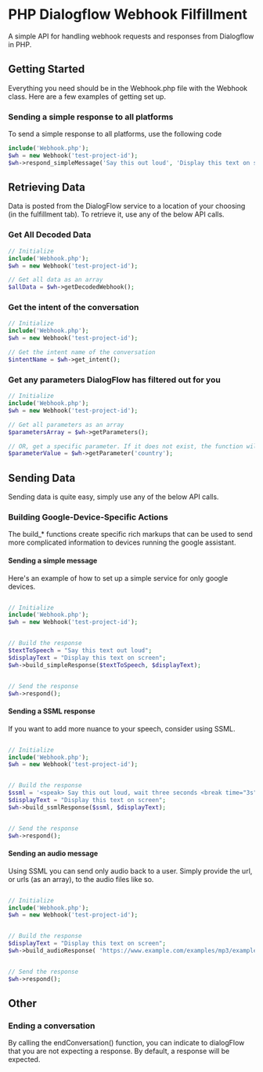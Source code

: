 # PHP Dialogflow Webhook Filfillment
A simple API for handling webhook requests and responses from Dialogflow in PHP.

## Getting Started

Everything you need should be in the Webhook.php file with the Webhook class. Here are a few examples of getting set up.


### Sending a simple response to all platforms
To send a simple response to all platforms, use the following code

`````php
include('Webhook.php');
$wh = new Webhook('test-project-id');
$wh->respond_simpleMessage('Say this out loud', 'Display this text on screen');

`````

## Retrieving Data
Data is posted from the DialogFlow service to a location of your choosing (in the fulfillment tab). To retrieve it, use any of the below API calls.

### Get All Decoded Data
`````php
// Initialize
include('Webhook.php');
$wh = new Webhook('test-project-id');

// Get all data as an array
$allData = $wh->getDecodedWebhook();
`````

### Get the intent of the conversation
`````php
// Initialize
include('Webhook.php');
$wh = new Webhook('test-project-id');

// Get the intent name of the conversation
$intentName = $wh->get_intent();
`````

### Get any parameters DialogFlow has filtered out for you
`````php
// Initialize
include('Webhook.php');
$wh = new Webhook('test-project-id');

// Get all parameters as an array
$parametersArray = $wh->getParameters();

// OR, get a specific parameter. If it does not exist, the function will return FALSE
$parameterValue = $wh->getParameter('country');
`````


## Sending Data
Sending data is quite easy, simply use any of the below API calls.

### Building Google-Device-Specific Actions
The build_* functions create specific rich markups that can be used to send more complicated information to devices running the google assistant.

#### Sending a simple message
Here's an example of how to set up a simple service for only google devices.

`````php

// Initialize
include('Webhook.php');
$wh = new Webhook('test-project-id');


// Build the response
$textToSpeech = "Say this text out loud";
$displayText = "Display this text on screen";
$wh->build_simpleResponse($textToSpeech, $displayText);


// Send the response
$wh->respond();

`````

#### Sending a SSML response
If you want to add more nuance to your speech, consider using SSML.

`````php

// Initialize
include('Webhook.php');
$wh = new Webhook('test-project-id');


// Build the response
$ssml = '<speak> Say this out loud, wait three seconds <break time="3s"/> then continue speaking. </speak> ';
$displayText = "Display this text on screen";
$wh->build_ssmlResponse($ssml, $displayText);


// Send the response
$wh->respond();

`````

#### Sending an audio message
Using SSML you can send only audio back to a user. Simply provide the url, or urls (as an array), to the audio files like so.

`````php

// Initialize
include('Webhook.php');
$wh = new Webhook('test-project-id');


// Build the response
$displayText = "Display this text on screen";
$wh->build_audioResponse( 'https://www.example.com/examples/mp3/example1.mp3', $displayText);


// Send the response
$wh->respond();

`````

## Other

### Ending a conversation
By calling the endConversation() function, you can indicate to dialogFlow that you are not expecting a response. By default, a response will be expected.



